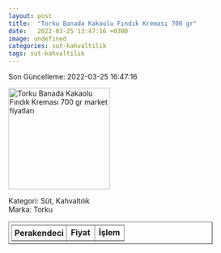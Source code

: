 ```yaml
---
layout: post
title:  "Torku Banada Kakaolu Fındık Kreması 700 gr"
date:   2022-03-25 13:47:16 +0300
image: undefined
categories: sut-kahvaltilik
tags: sut-kahvaltilik
---
```


Son Güncelleme: 2022-03-25 16:47:16

<img src="undefined" width="200" alt="Torku Banada Kakaolu Fındık Kreması 700 gr market fiyatları" />

Kategori: Süt, Kahvaltılık
<br />
Marka: Torku

<table border="1" style="padding: 5px;width:80%;">
  <tr>
    <td style="padding: 5px;"><strong>Perakendeci</strong></td>
    <td><strong>Fiyat</strong></td>
    <td><strong>İşlem</strong></td>
  </tr>
  
</table>
